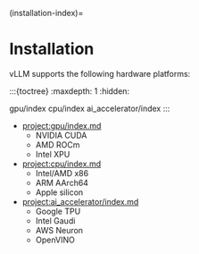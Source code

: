 (installation-index)=

# Installation

vLLM supports the following hardware platforms:

:::{toctree}
:maxdepth: 1
:hidden:

gpu/index
cpu/index
ai_accelerator/index
:::

- <project:gpu/index.md>
  - NVIDIA CUDA
  - AMD ROCm
  - Intel XPU
- <project:cpu/index.md>
  - Intel/AMD x86
  - ARM AArch64
  - Apple silicon
- <project:ai_accelerator/index.md>
  - Google TPU
  - Intel Gaudi
  - AWS Neuron
  - OpenVINO

